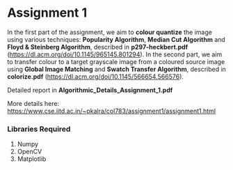 # Assignment 1

In the first part of the assignment, we aim to **colour quantize** the image using various techniques: **Popularity Algorithm**, **Median Cut Algorithm** and **Floyd & Steinberg Algorithm**, described in **p297-heckbert.pdf** (https://dl.acm.org/doi/10.1145/965145.801294). In the second part, we aim to transfer colour to a target grayscale image from a coloured source image using **Global Image Matching** and **Swatch Transfer Algorithm**, described in **colorize.pdf** (https://dl.acm.org/doi/10.1145/566654.566576).

Detailed report in **Algorithmic_Details_Assignment_1.pdf**

More details here: https://www.cse.iitd.ac.in/~pkalra/col783/assignment1/assignment1.html

### Libraries Required 
1. Numpy
2. OpenCV
3. Matplotlib


